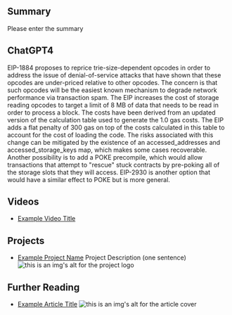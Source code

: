 ## Summary

Please enter the summary

## ChatGPT4

EIP-1884 proposes to reprice trie-size-dependent opcodes in order to address the issue of denial-of-service attacks that have shown that these opcodes are under-priced relative to other opcodes. The concern is that such opcodes will be the easiest known mechanism to degrade network performance via transaction spam. The EIP increases the cost of storage reading opcodes to target a limit of 8 MB of data that needs to be read in order to process a block. The costs have been derived from an updated version of the calculation table used to generate the 1.0 gas costs. The EIP adds a flat penalty of 300 gas on top of the costs calculated in this table to account for the cost of loading the code. The risks associated with this change can be mitigated by the existence of an accessed_addresses and accessed_storage_keys map, which makes some cases recoverable. Another possibility is to add a POKE precompile, which would allow transactions that attempt to "rescue" stuck contracts by pre-poking all of the storage slots that they will access. EIP-2930 is another option that would have a similar effect to POKE but is more general.

## Videos

- [Example Video Title](https://www.youtube.com/watch?v=TDGq4aeevgY)

## Projects

- [Example Project Name](https://xxxx.xxx/xxxxx) Project Description (one sentence) ![this is an img's alt for the project logo](https://xxxx.xxx/project-logo.xxx)

## Further Reading

- [Example Article Title](https://xxxx.xxx/xxxxx) ![this is an img's alt for the article cover](https://xxxx.xxx/article-cover.xxx)
